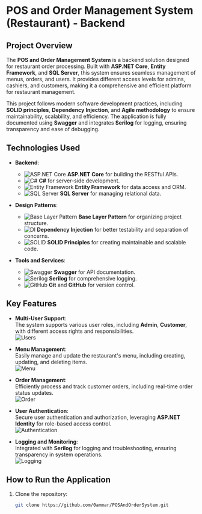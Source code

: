 # POS and Order Management System (Restaurant) - Backend

## Project Overview

The **POS and Order Management System** is a backend solution designed for restaurant order processing. Built with **ASP.NET Core**, **Entity Framework**, and **SQL Server**, this system ensures seamless management of menus, orders, and users. It provides different access levels for admins, cashiers, and customers, making it a comprehensive and efficient platform for restaurant management.

This project follows modern software development practices, including **SOLID principles**, **Dependency Injection**, and **Agile methodology** to ensure maintainability, scalability, and efficiency. The application is fully documented using **Swagger** and integrates **Serilog** for logging, ensuring transparency and ease of debugging.

## Technologies Used

- **Backend**:  
  - ![ASP.NET Core](https://img.shields.io/badge/ASP.NET_Core-5C2D91?style=flat&logo=dotnet&logoColor=white) **ASP.NET Core** for building the RESTful APIs.
  - ![C#](https://img.shields.io/badge/C%23-239120?style=flat&logo=csharp&logoColor=white) **C#** for server-side development.
  - ![Entity Framework](https://img.shields.io/badge/Entity_Framework-7A6F52?style=flat&logo=dotnet&logoColor=white) **Entity Framework** for data access and ORM.
  - ![SQL Server](https://img.shields.io/badge/SQL_Server-0078D4?style=flat&logo=microsoft-sql-server&logoColor=white) **SQL Server** for managing relational data.

- **Design Patterns**:  
  - ![Base Layer Pattern](https://img.shields.io/badge/Base_Layer_Pattern-1E1E1E?style=flat&logo=layer&logoColor=white) **Base Layer Pattern** for organizing project structure.
  - ![DI](https://img.shields.io/badge/Dependency_Injection-1F9C8D?style=flat&logo=dependencyinjection&logoColor=white) **Dependency Injection** for better testability and separation of concerns.
  - ![SOLID](https://img.shields.io/badge/SOLID_Principles-BC2F2F?style=flat&logo=dotnet&logoColor=white) **SOLID Principles** for creating maintainable and scalable code.

- **Tools and Services**:  
  - ![Swagger](https://img.shields.io/badge/Swagger-25A14A?style=flat&logo=swagger&logoColor=white) **Swagger** for API documentation.
  - ![Serilog](https://img.shields.io/badge/Serilog-00A1F1?style=flat&logo=serilog&logoColor=white) **Serilog** for comprehensive logging.
  - ![GitHub](https://img.shields.io/badge/GitHub-181717?style=flat&logo=github&logoColor=white) **Git** and **GitHub** for version control.

## Key Features

- **Multi-User Support**:  
  The system supports various user roles, including **Admin**, **Customer**, with different access rights and responsibilities.  
  ![Users](https://img.shields.io/badge/Multi_User_Support-FFD700?style=flat&logo=users&logoColor=black)

- **Menu Management**:  
  Easily manage and update the restaurant's menu, including creating, updating, and deleting items.  
  ![Menu](https://img.shields.io/badge/Menu_Management-FF6347?style=flat&logo=restaurant&logoColor=white)

- **Order Management**:  
  Efficiently process and track customer orders, including real-time order status updates.  
  ![Order](https://img.shields.io/badge/Order_Management-32CD32?style=flat&logo=shopping-cart&logoColor=white)

- **User Authentication**:  
  Secure user authentication and authorization, leveraging **ASP.NET Identity** for role-based access control.  
  ![Authentication](https://img.shields.io/badge/Authentication-00BFFF?style=flat&logo=key&logoColor=white)

- **Logging and Monitoring**:  
  Integrated with **Serilog** for logging and troubleshooting, ensuring transparency in system operations.  
  ![Logging](https://img.shields.io/badge/Logging-800080?style=flat&logo=logstash&logoColor=white)

## How to Run the Application

1. Clone the repository:  
   ```bash
   git clone https://github.com/0ammar/POSAndOrderSystem.git
